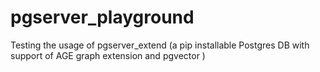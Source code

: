 # pgserver_playground
Testing the usage of pgserver_extend (a pip installable Postgres DB with support of AGE graph extension and pgvector )
